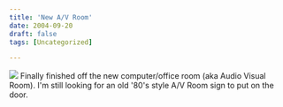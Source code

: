 ```yaml
---
title: 'New A/V Room'
date: 2004-09-20
draft: false
tags: [Uncategorized]

---
```


[![](http://www.flickr.com/photos/512125_m.jpg)](http://www.flickr.com/photo.gne?id=512125 "photo sharing") Finally finished off the new computer/office room (aka Audio Visual Room). I'm still looking for an old '80's style A/V Room sign to put on the door.